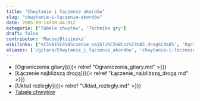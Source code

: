 ```yaml
---
title: "Chwytanie i łączenie akordów"
slug: "chwytanie-i-łączenie-akordów"
date: 2005-09-14T10:44:01Z
kategorie: ['Tabele chwytów', 'Technika gry']
draft: false
contributor: 'MaciejBlizinski'
wikilinks: ['%C5%81%C4%85czenie_najbli%C5%BCsz%C4%85_drog%C4%85', 'Ograniczenia_gitary', 'Uk%C5%82ad_rozleg%C5%82y']
aliases: ['/gitara/Chwytanie_i_łączenie_akordów', 'chwytanie-i-laczenie-akordow']
---
```

  - [Ograniczenia gitary]({{< relref "Ograniczenia_gitary.md" >}})
  - [Łączenie najbliższą drogą]({{< relref "Łączenie_najbliższą_drogą.md" >}})
  - [Układ rozległy]({{< relref "Układ_rozległy.md" >}})
  - [Tabele chwytów](/kategorie/tabele-chwytów "Kategoria Tabele chwytów")

